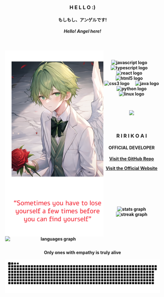 <div align="center">
  <h3><strong>H E L L O :)</strong></h3>
  <h4><strong>もしもし、アンゲルです!</strong></h4>
  <h5><strong>Hello! Angel here!</h5>
  <p>&nbsp;</p>
</div>

<div align="center">
  <img align="left" width="320px"
       src="https://raw.githubusercontent.com/earnestangel/earnestangel/refs/heads/main/EarnestAngel.png">
  <div align="right">
    <div align="center">
      <p>&nbsp;</p>
      <img src="https://cdn.jsdelivr.net/gh/devicons/devicon/icons/javascript/javascript-original.svg" height="30"
           alt="javascript logo" />
      <img width="12" />
      <img src="https://cdn.jsdelivr.net/gh/devicons/devicon/icons/typescript/typescript-original.svg" height="30"
           alt="typescript logo" />
      <img width="12" />
      <img src="https://cdn.jsdelivr.net/gh/devicons/devicon/icons/react/react-original.svg" height="30"
           alt="react logo" />
      <img width="12" />
      <img src="https://cdn.jsdelivr.net/gh/devicons/devicon/icons/html5/html5-original.svg" height="30"
           alt="html5 logo" />
      <img width="12" />
      <img src="https://cdn.jsdelivr.net/gh/devicons/devicon/icons/css3/css3-original.svg" height="30"
           alt="css3 logo" />
      <img width="12" />
      <img src="https://cdn.jsdelivr.net/gh/devicons/devicon/icons/java/java-original.svg" height="30"
           alt="java logo" />
      <img width="12" />
      <img src="https://cdn.jsdelivr.net/gh/devicons/devicon/icons/python/python-original.svg" height="30"
           alt="python logo" />
      <img width="12" />
      <img src="https://cdn.jsdelivr.net/gh/devicons/devicon/icons/linux/linux-original.svg" height="30"
           alt="linux logo" />
      <p>&nbsp;</p>
      <a href="https://discord.com/users/1257377848671600722"><img
        src="https://lanyard.cnrad.dev/api/1257377848671600722" /></a>
      <p>&nbsp;</p>
    </div>
  </div>

  <div align="center">
    <h3><strong>R I R I K O A I</strong></h3>
    <h4><strong>OFFICIAL DEVELOPER</strong></h4>
    <p><a href="https://github.com/RirikoAI/RirikoBot">Visit the GitHub Repo</a></p>
    <p><a href="https://ririko.angel.net.my/">Visit the Official Website</a></p>
    <p>&nbsp;</p>
  </div>

  <div align="center">
    <div>&nbsp;&nbsp;</div>
  </div>

  ###

  <div align="center">
    <img align="left"
         src="https://github-readme-stats-one-bice.vercel.app/api/top-langs/?username=earnestangel&langs_count=10&theme=onedark&role=OWNER,ORGANIZATION_MEMBER,COLLABORATOR&hide_border=true"
         width="330px" alt="languages graph" />
    <div align="right">
      <div align="center">
        <p>&nbsp;</p>
        <img
          src="https://github-readme-stats-one-bice.vercel.app/api?username=earnestangel&langs_count=10&theme=onedark&role=OWNER,ORGANIZATION_MEMBER,COLLABORATOR&hide_border=true"
          width="400" alt="stats graph" /><br>
        <img
          src="https://streak-stats.demolab.com?user=earnestangel&locale=en&mode=daily&theme=onedark&hide_border=true&border_radius=5"
          width="400" alt="streak graph" /><br>
        <p>&nbsp;</p>
        <p>&nbsp;</p>
        <p>&nbsp;</p>
        <p>Only ones with empathy is truly alive</p>
        <picture>
          <source media="(prefers-color-scheme: dark)"
                  srcset="https://raw.githubusercontent.com/earnestangel/earnestangel/output/github-contribution-grid-snake-dark.svg">
          <source media="(prefers-color-scheme: light)"
                  srcset="https://raw.githubusercontent.com/earnestangel/earnestangel/output/github-contribution-grid-snake.svg">
          <img alt="github contribution grid snake animation"
               src="https://raw.githubusercontent.com/earnestangel/earnestangel/output/github-contribution-grid-snake.svg">
        </picture>
        <p>&nbsp;</p>
      </div>
    </div>
  </div>

  ###

